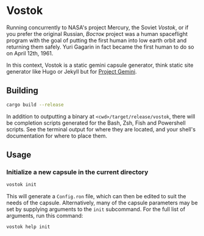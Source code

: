 # Vostok
Running concurrently to NASA's project Mercury, the Soviet *Vostok*, or if you
prefer the original Russian, *Восток* project was a human spaceflight program
with the goal of putting the first human into low earth orbit and returning them
safely. Yuri Gagarin in fact became the first human to do so on April 12th, 1961.

In this context, Vostok is a static gemini capsule generator, think static site
generator like Hugo or Jekyll but for [Project Gemini](https://gemini.circumlunar.space).

## Building
```sh
cargo build --release
```
In addition to outputting a binary at `<cwd>/target/release/vostok`, there will be
completion scripts generated for the Bash, Zsh, Fish and Powershell scripts. See
the terminal output for where they are located, and your shell's documentation for
where to place them.

## Usage
### Initialize a new capsule in the current directory
```sh
vostok init
```
This will generate a `Config.ron` file, which can then be edited to suit the needs
of the capsule. Alternatively, many of the capsule parameters may be set by
supplying arguments to the `init` subcommand. For the full list of arguments, run
this command:
```sh
vostok help init
```
